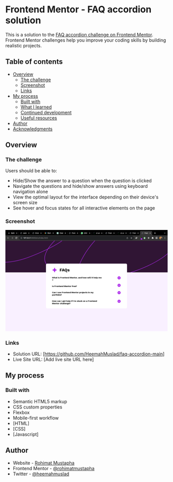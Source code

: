 # Frontend Mentor - FAQ accordion solution

This is a solution to the [FAQ accordion challenge on Frontend Mentor](https://www.frontendmentor.io/challenges/faq-accordion-wyfFdeBwBz). Frontend Mentor challenges help you improve your coding skills by building realistic projects. 

## Table of contents

- [Overview](#overview)
  - [The challenge](#the-challenge)
  - [Screenshot](#screenshot)
  - [Links](#links)
- [My process](#my-process)
  - [Built with](#built-with)
  - [What I learned](#what-i-learned)
  - [Continued development](#continued-development)
  - [Useful resources](#useful-resources)
- [Author](#author)
- [Acknowledgments](#acknowledgments)

## Overview

### The challenge

Users should be able to:

- Hide/Show the answer to a question when the question is clicked
- Navigate the questions and hide/show answers using keyboard navigation alone
- View the optimal layout for the interface depending on their device's screen size
- See hover and focus states for all interactive elements on the page

### Screenshot

![](/assets/images/Screen%20Shot%202023-12-07%20at%205.27.31%20AM.png)

### Links

- Solution URL: [https://github.com/HeemahMuslad/faq-accordion-main]
- Live Site URL: [Add live site URL here]

## My process

### Built with

- Semantic HTML5 markup
- CSS custom properties
- Flexbox
- Mobile-first workflow
- [HTML]
- [CSS]
- [Javascript]



## Author

- Website - [Rohimat Mustapha](https://www.your-site.com)
- Frontend Mentor - [@rohimatmustapha](https://www.frontendmentor.io/profile/rohimatmustapha)
- Twitter - [@heemahmuslad](https://www.twitter.com/heemahmuslad)

